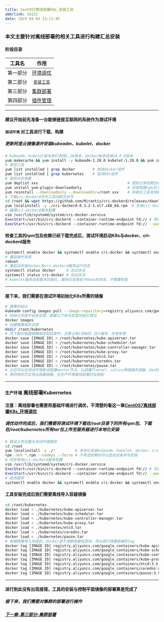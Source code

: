 ```yaml
---
title: CentOS7离线部署K8s_安装工具
abbrlink: 16222
date: 2023-04-04 13:11:45
---
```


### 本文主要针对离线部署的相关工具进行构建汇总安装

#### 阶段目录

| 工具名 | 作用 |
| :------: | :------: |
| 第一部分 | [环境调优](https://cyber-mobile.net/s/Kubernetes-1-infrastructure.html#) |
| 第二部分 | [`安装工具`](https://cyber-mobile.net/s/Kubernetes-2-installtools.html#) |
| 第三部分 | [集群部署](https://cyber-mobile.net/s/Kubernetes-3-centerbuild.html#) |
| 第四部分 | [插件管理](https://cyber-mobile.net/s/Kubernetes-4-plugin.html#) |

---

#### 建议开始前先准备一台能够链接互联网的系统作为测试环境
#### ` 测试环境 ` 对工具进行下载、构建
##### 更新阿里云镜像源并安装kubeadm、kubelet、docker

``` bash
# kubeadm、kubelet版本我们选择1.28版本，docker版本选择24.0.0版本
yum makecache && yum install -y kubeadm-1.28.0 kubelet-1.28.0 && yum install -y docker-ce-24.0.0
# 查找工具
yum list installed | grep docker        # 查找docker组件
yum list installed | grep kubernetes    # 查找k8s组件
# 查找对应依赖
yum deplist xxx                                         # 提前记录依赖包名
yum install yum-plugin-downloadonly                     # 安装构建rpm包工具
yum reinstall --downloadonly --downloaddir=/root xxx    # 将相关工具及依赖包下载至/root目录下
# 下载cri-dockerd作为工具间配合协作
cd /root && wget https://github.com/Mirantis/cri-dockerd/releases/download/v0.3.2/cri-dockerd-0.3.2-3.el7.x86_64.rpm
yum localinstall -y ./cri-dockerd-0.3.2-3.el7.x86_64.rpm  # 安装cri-dockerd工具
# 编辑cri-dockerd服务配置
vim /usr/lib/systemd/system/cri-docker.service
ExecStart=/usr/bin/cri-dockerd --container-runtime-endpoint fd:// # 修改这段内容
ExecStart=/usr/bin/cri-dockerd --container-runtime-endpoint fd:// --pod-infra-container-image=registry.aliyuncs.com/google_containers/pause:3.9 # 修改为这样
```

#### 检查工具的rpm包及依赖已经下载完成后，测试环境启动K8s与docker、cri-dockerd服务

``` bash
systemctl enable docker && systemctl enable cri-docker && systemctl enable kubelet.service
# 重启操作系统
reboot
# 重启后检查docker及cri-dockerd服务运行状态
systemctl status docker     # 验证存活
systemctl status cri-docker # 验证存活
# kubelet服务目前暂未初始化，服务应该是处于down的状态，不需要检查
```

---

#### 接下来，我们需要在测试环境初始化K8s所需的镜像

``` bash
# 镜像初始化
kubeadm config images pull --image-repository=registry.aliyuncs.com/google_containers --cri-socket
# 初始化完成不会有反馈，需要以下命令检查初始化情况
docker images
# 创建镜像保存目录
mkdir /root/kubernetes
# 将下载的容器镜像保存到目录中，注意记录[IMAGE ID]编号，非常有用
docker save [IMAGE ID] > /root/kubernetes/kube-apiserver.tar
docker save [IMAGE ID] > /root/kubernetes/kube-scheduler.tar
docker save [IMAGE ID] > /root/kubernetes/kube-controller-manager.tar
docker save [IMAGE ID] > /root/kubernetes/kube-proxy.tar
docker save [IMAGE ID] > /root/kubernetes/etcd.tar
docker save [IMAGE ID] > /root/kubernetes/coredns.tar
docker save [IMAGE ID] > /root/kubernetes/pause.tar
# 之后可以在测试环境尝试搭建master节点，以部署flannel、calico网络插件容器、dashboard容器等
# 用同样的方式导出容器镜像，在生产环境离线部署时会用到
```

---

### ` 生产环境 ` 离线部署Kubernetes
#### 注意：离线部署也需要将基础环境进行调优，不清楚的看这一章[CentOS7离线部署K8s_环境调优](https://cyber-mobile.net/s/Kubernetes-1-infrastructure.html#)
##### 调优动作完成后，我们需要将测试环境下载在/root目录下的所有rpm包、下载在/root/kubernetes所有tar包上传至服务器进行本地化安装

``` bash
# 假设上传位置与测试环境相同
cd /root
yum localinstall -y ./*         # 本地化安装kubeadm、kubelet、docker、cri-dockerd
rpm -Uvh *.rpm --nodeps --force # 不考虑依赖的可以尝试这条命令安装
# 同步修改cri-dockerd服务配置
vim /usr/lib/systemd/system/cri-docker.service
ExecStart=/usr/bin/cri-dockerd --container-runtime-endpoint fd:// # 将这段内容
ExecStart=/usr/bin/cri-dockerd --container-runtime-endpoint fd:// --pod-infra-container-image=registry.aliyuncs.com/google_containers/pause:3.9 # 修改为这样
# 启用服务
systemctl enable docker && systemctl enable cri-docker && systemctl enable kubelet.service
```

#### 工具安装完成后我们需要离线导入容器镜像
``` bash
cd /root/kubernetes
docker load < ./kubernetes/kube-apiserver.tar
docker load < ./kubernetes/kube-scheduler.tar
docker load < ./kubernetes/kube-controller-manager.tar
docker load < ./kubernetes/kube-proxy.tar
docker load < ./kubernetes/etcd.tar
docker load < ./kubernetes/coredns.tar
docker load < ./kubernetes/pause.tar
# 容器镜像导入完成后，docker是不清楚容器信息的，所以我们得重新编写tag
docker tag [IMAGE ID] registry.aliyuncs.com/google_containers/kube-apiserver:v1.28.14
docker tag [IMAGE ID] registry.aliyuncs.com/google_containers/kube-scheduler:v1.28.14
docker tag [IMAGE ID] registry.aliyuncs.com/google_containers/kube-controller-manager:v1.28.14
docker tag [IMAGE ID] registry.aliyuncs.com/google_containers/kube-proxy:v1.28.14
docker tag [IMAGE ID] registry.aliyuncs.com/google_containers/etcd:3.5.9-0
docker tag [IMAGE ID] registry.aliyuncs.com/google_containers/coredns:v1.10.1
docker tag [IMAGE ID] registry.aliyuncs.com/google_containers/pause:3.9
```

---

#### 进行到此没有出现报错，工具的安装与控制平面镜像的部署算是完成了
##### 接下来，我们需要对集群的部署进行操作
##### [下一章-第三部分-集群部署](https://cyber-mobile.net/s/Kubernetes-3-centerbuild.html#)